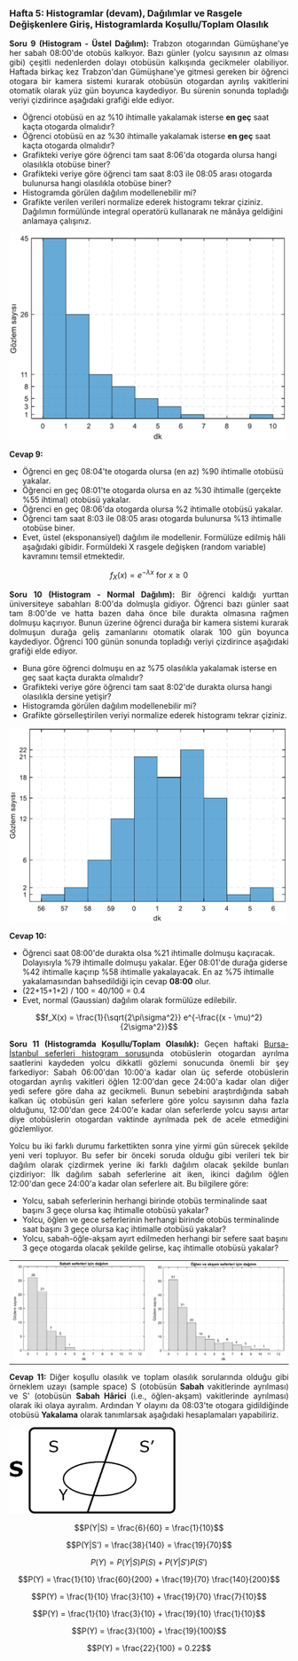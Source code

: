 <h3>Hafta 5: Histogramlar (devam), Dağılımlar ve Rasgele Değişkenlere Giriş, Histogramlarda Koşullu/Toplam Olasılık</h3>

<p align="justify"><b>Soru 9 (Histogram - Üstel Dağılım): </b>Trabzon otogarından Gümüşhane'ye her sabah 08:00'de otobüs kalkıyor. Bazı günler (yolcu sayısının az olması gibi) çeşitli nedenlerden dolayı otobüsün kalkışında gecikmeler olabiliyor. Haftada birkaç kez Trabzon'dan Gümüşhane'ye gitmesi gereken bir öğrenci otogara bir kamera sistemi kurarak otobüsün otogardan ayrılış vakitlerini otomatik olarak yüz gün boyunca kaydediyor. Bu sürenin sonunda topladığı veriyi çizdirince aşağıdaki grafiği elde ediyor.</p>

<ul>
<li>Öğrenci otobüsü en az %10 ihtimalle yakalamak isterse <b>en geç</b> saat kaçta otogarda olmalıdır?</li>
<li>Öğrenci otobüsü en az %30 ihtimalle yakalamak isterse <b>en geç</b> saat kaçta otogarda olmalıdır?</li>
<li>Grafikteki veriye göre öğrenci tam saat 8:06'da otogarda olursa hangi olasılıkla otobüse biner?</li>
<li>Grafikteki veriye göre öğrenci tam saat 8:03 ile 08:05 arası otogarda bulunursa hangi olasılıkla otobüse biner?</li>
<li>Histogramda görülen dağılım modellenebilir mi?</li>
<li>Grafikte verilen verileri normalize ederek histogramı tekrar çiziniz. Dağılımın formülünde integral operatörü kullanarak ne mânâya geldiğini anlamaya çalışınız.</li>
</li>
</ul>

<img src="../../image/trabzon_gumushane_bus.png" alt="Trabzon Gümüşhane sabah 8 otobüsü histogram" width=500 height=auto>

<p align="justify"><b>Cevap 9:</b></p>

<ul>
    <li>Öğrenci en geç 08:04'te otogarda olursa (en az) %90 ihtimalle otobüsü yakalar.</li>
    <li>Öğrenci en geç 08:01'te otogarda olursa en az %30 ihtimalle (gerçekte %55 ihtimal) otobüsü yakalar.</li>
    <li>Öğrenci en geç 08:06'da otogarda olursa %2 ihtimalle otobüsü yakalar.</li>
    <li>Öğrenci tam saat 8:03 ile 08:05 arası otogarda bulunursa %13 ihtimalle otobüse biner.</li>
    <li>Evet, üstel (eksponansiyel) dağılım ile modellenir. Formülüze edilmiş hâli aşağıdaki gibidir. Formüldeki X rasgele değişken (random variable) kavramını temsil etmektedir.</li>
</ul>

$$f_X(x) = e^{-\lambda x} \text{ for } x \geq 0$$

<p align="justify"><b>Soru 10 (Histogram - Normal Dağılım): </b>Bir öğrenci kaldığı yurttan üniversiteye sabahları 8:00'da dolmuşla gidiyor. Öğrenci bazı günler saat tam 8:00'de ve hatta bazen daha önce bile durakta olmasına rağmen dolmuşu kaçırıyor. Bunun üzerine öğrenci durağa bir kamera sistemi kurarak dolmuşun durağa geliş zamanlarını otomatik olarak 100 gün boyunca kaydediyor. Öğrenci 100 günün sonunda topladığı veriyi çizdirince aşağıdaki grafiği elde ediyor.</p>

<ul>
<li>Buna göre öğrenci dolmuşu en az %75 olasılıkla yakalamak isterse en geç saat kaçta durakta olmalıdır?</li>
<li>Grafikteki veriye göre öğrenci tam saat 8:02'de durakta olursa hangi olasılıkla dersine yetişir?</li>
<li>Histogramda görülen dağılım modellenebilir mi?</li>
<li>Grafikte görselleştirilen veriyi normalize ederek histogramı tekrar çiziniz.</li>
</ul>

<img src="../../image/student_waiting_at_bus_stop.png" alt="öğrenci ara durak'ta otobüs bekleme histogramı" width=500 height=auto>

<p align="justify"><b>Cevap 10: </b></p>

<ul>
<li>Öğrenci saat 08:00'de durakta olsa %21 ihtimalle dolmuşu kaçıracak. Dolayısıyla %79 ihtimalle dolmuşu yakalar. Eğer 08:01'de durağa giderse %42 ihtimalle kaçırıp %58 ihtimalle yakalayacak. En az %75 ihtimalle yakalamasından bahsedildiği için cevap <b>08:00</b> olur.</li>
<li>(22+15+1+2) / 100 = 40/100 = 0.4</li>
<li>Evet, normal (Gaussian) dağılım olarak formülüze edilebilir.</li>
</ul>

$$f_X(x) = \frac{1}{\sqrt{2\pi\sigma^2}} e^{-\frac{(x - \mu)^2}{2\sigma^2}}$$

<p align="justify"><b>Soru 11 (Histogramda Koşullu/Toplam Olasılık): </b>Geçen haftaki <a href="https://github.com/mtahakoroglu/probability/tree/main/lecture/week_04">Bursa-İstanbul seferleri histogram sorusu</a>nda otobüslerin otogardan ayrılma saatlerini kaydeden yolcu dikkatli gözlemi sonucunda önemli bir şey farkediyor: Sabah 06:00'dan 10:00'a kadar olan üç seferde otobüslerin otogardan ayrılış vakitleri öğlen 12:00'dan gece 24:00'a kadar olan diğer yedi sefere göre daha az gecikmeli. Bunun sebebini araştırdığında sabah kalkan üç otobüsün geri kalan seferlere göre yolcu
sayısının daha fazla olduğunu, 12:00'dan gece 24:00'e kadar olan seferlerde yolcu sayısı artar diye otobüslerin otogardan vaktinde ayrılmada pek de acele etmediğini gözlemliyor.</p>

<p align="justify">Yolcu bu iki farklı durumu farkettikten sonra yine yirmi gün sürecek şekilde yeni veri topluyor. Bu sefer bir önceki soruda olduğu gibi verileri tek bir dağılım olarak çizdirmek yerine iki farklı dağılım
olacak şekilde bunları çizdiriyor: İlk dağılım sabah seferlerine ait iken, ikinci dağılım öğlen 12:00'dan gece 24:00'a kadar olan seferlere ait. Bu bilgilere göre:</p>

<ul>
<li>Yolcu, sabah seferlerinin herhangi birinde otobüs terminalinde saat başını 3 geçe olursa kaç ihtimalle otobüsü yakalar?</li>
<li>Yolcu, öğlen ve gece seferlerinin herhangi birinde otobüs terminalinde saat başını 3 geçe olursa kaç ihtimalle otobüsü yakalar?</li>
<li>Yolcu, sabah-öğle-akşam ayırt edilmeden herhangi bir sefere saat başını 3 geçe otogarda olacak şekilde gelirse, kaç ihtimalle otobüsü yakalar?</li>
</ul>

|       |             |
| :---: |    :---:    |
| <img src="../../image/bursa_istanbul_bus_morning.png"> | <img src="../../image/bursa_istanbul_bus_afternoon_night.png"> |

<p align="justify"><b>Cevap 11: </b>Diğer koşullu olasılık ve toplam olasılık sorularında olduğu gibi örneklem uzayı (sample space) S (otobüsün <b>Sabah</b> vakitlerinde ayrılması) ve S' (otobüsün <b>Sabah Hârici</b> (i.e., öğlen-akşam) vakitlerinde ayrılması) olarak iki olaya ayıralım. Ardından Y olayını da 08:03'te otogara gidildiğinde otobüsü <b>Yakalama</b> olarak tanımlarsak aşağıdaki hesaplamaları yapabiliriz.</p>

<img src="../../image/question11.jpg" alt="histogram koşullu olasılık için örneklem uzayı" width=300 height=auto>


$$P(Y|S) = \frac{6}{60} = \frac{1}{10}$$

$$P(Y|S') = \frac{38}{140} = \frac{19}{70}$$

$$P(Y) = P(Y|S)P(S) + P(Y|S')P(S')$$

$$P(Y) = \frac{1}{10} \frac{60}{200} + \frac{19}{70} \frac{140}{200}$$

$$P(Y) = \frac{1}{10} \frac{3}{10} + \frac{19}{70} \frac{7}{10}$$

$$P(Y) = \frac{1}{10} \frac{3}{10} + \frac{19}{10} \frac{1}{10}$$

$$P(Y) = \frac{3}{100} + \frac{19}{100}$$

$$P(Y) = \frac{22}{100} = 0.22$$
